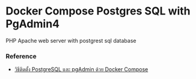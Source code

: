 # Docker Compose Postgres SQL with PgAdmin4
PHP Apache web server with postgrest sql database

<h3>Reference</h3>
<ul>
  <li><a href="https://www.devdit.com/post/4184/%E0%B8%A7%E0%B8%B4%E0%B8%98%E0%B8%B5%E0%B8%95%E0%B8%B4%E0%B8%94%E0%B8%95%E0%B8%B1%E0%B9%89%E0%B8%87-postgresql-%E0%B9%81%E0%B8%A5%E0%B8%B0-pgadmin-%E0%B8%94%E0%B9%89%E0%B8%A7%E0%B8%A2-docker-compose#gsc.tab=0">วิธีติดตั้ง PostgreSQL และ pgAdmin ด้วย Docker Compose</a></li>
</ul>

